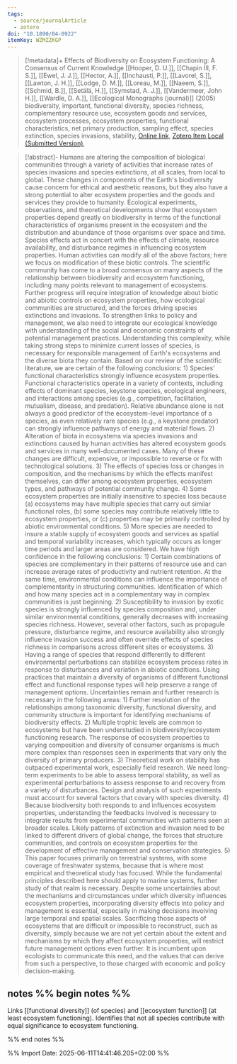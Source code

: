 ```yaml
---
tags:
  - source/journalArticle
  - zotero
doi: "10.1890/04-0922"
itemKey: WZMZZKGP
---
```

>[!metadata]+
> Effects of Biodiversity on Ecosystem Functioning: A Consensus of Current Knowledge
> [[Hooper, D. U.]], [[Chapin III, F. S.]], [[Ewel, J. J.]], [[Hector, A.]], [[Inchausti, P.]], [[Lavorel, S.]], [[Lawton, J. H.]], [[Lodge, D. M.]], [[Loreau, M.]], [[Naeem, S.]], [[Schmid, B.]], [[Setälä, H.]], [[Symstad, A. J.]], [[Vandermeer, John H.]], [[Wardle, D. A.]], 
> [[Ecological Monographs (journal)]] (2005)
> biodiversity, important, functional diversity, species richness, complementary resource use, ecosystem goods and services, ecosystem processes, ecosystem properties, functional characteristics, net primary production, sampling effect, species extinction, species invasions, stability, 
> [Online link](https://onlinelibrary.wiley.com/doi/abs/10.1890/04-0922), [Zotero Item](zotero://select/library/items/WZMZZKGP),[Local (Submitted Version)](file://C:/Users/aburg/Documents/references/zotero/storage/3IJRG3CB/Hooper2005_EffectsBiodiversity.pdf), 


>[!abstract]-
>Humans are altering the composition of biological communities through a variety of activities that increase rates of species invasions and species extinctions, at all scales, from local to global. These changes in components of the Earth's biodiversity cause concern for ethical and aesthetic reasons, but they also have a strong potential to alter ecosystem properties and the goods and services they provide to humanity. Ecological experiments, observations, and theoretical developments show that ecosystem properties depend greatly on biodiversity in terms of the functional characteristics of organisms present in the ecosystem and the distribution and abundance of those organisms over space and time. Species effects act in concert with the effects of climate, resource availability, and disturbance regimes in influencing ecosystem properties. Human activities can modify all of the above factors; here we focus on modification of these biotic controls. The scientific community has come to a broad consensus on many aspects of the relationship between biodiversity and ecosystem functioning, including many points relevant to management of ecosystems. Further progress will require integration of knowledge about biotic and abiotic controls on ecosystem properties, how ecological communities are structured, and the forces driving species extinctions and invasions. To strengthen links to policy and management, we also need to integrate our ecological knowledge with understanding of the social and economic constraints of potential management practices. Understanding this complexity, while taking strong steps to minimize current losses of species, is necessary for responsible management of Earth's ecosystems and the diverse biota they contain. Based on our review of the scientific literature, we are certain of the following conclusions: 1) Species' functional characteristics strongly influence ecosystem properties. Functional characteristics operate in a variety of contexts, including effects of dominant species, keystone species, ecological engineers, and interactions among species (e.g., competition, facilitation, mutualism, disease, and predation). Relative abundance alone is not always a good predictor of the ecosystem-level importance of a species, as even relatively rare species (e.g., a keystone predator) can strongly influence pathways of energy and material flows. 2) Alteration of biota in ecosystems via species invasions and extinctions caused by human activities has altered ecosystem goods and services in many well-documented cases. Many of these changes are difficult, expensive, or impossible to reverse or fix with technological solutions. 3) The effects of species loss or changes in composition, and the mechanisms by which the effects manifest themselves, can differ among ecosystem properties, ecosystem types, and pathways of potential community change. 4) Some ecosystem properties are initially insensitive to species loss because (a) ecosystems may have multiple species that carry out similar functional roles, (b) some species may contribute relatively little to ecosystem properties, or (c) properties may be primarily controlled by abiotic environmental conditions. 5) More species are needed to insure a stable supply of ecosystem goods and services as spatial and temporal variability increases, which typically occurs as longer time periods and larger areas are considered. We have high confidence in the following conclusions: 1) Certain combinations of species are complementary in their patterns of resource use and can increase average rates of productivity and nutrient retention. At the same time, environmental conditions can influence the importance of complementarity in structuring communities. Identification of which and how many species act in a complementary way in complex communities is just beginning. 2) Susceptibility to invasion by exotic species is strongly influenced by species composition and, under similar environmental conditions, generally decreases with increasing species richness. However, several other factors, such as propagule pressure, disturbance regime, and resource availability also strongly influence invasion success and often override effects of species richness in comparisons across different sites or ecosystems. 3) Having a range of species that respond differently to different environmental perturbations can stabilize ecosystem process rates in response to disturbances and variation in abiotic conditions. Using practices that maintain a diversity of organisms of different functional effect and functional response types will help preserve a range of management options. Uncertainties remain and further research is necessary in the following areas: 1) Further resolution of the relationships among taxonomic diversity, functional diversity, and community structure is important for identifying mechanisms of biodiversity effects. 2) Multiple trophic levels are common to ecosystems but have been understudied in biodiversity/ecosystem functioning research. The response of ecosystem properties to varying composition and diversity of consumer organisms is much more complex than responses seen in experiments that vary only the diversity of primary producers. 3) Theoretical work on stability has outpaced experimental work, especially field research. We need long-term experiments to be able to assess temporal stability, as well as experimental perturbations to assess response to and recovery from a variety of disturbances. Design and analysis of such experiments must account for several factors that covary with species diversity. 4) Because biodiversity both responds to and influences ecosystem properties, understanding the feedbacks involved is necessary to integrate results from experimental communities with patterns seen at broader scales. Likely patterns of extinction and invasion need to be linked to different drivers of global change, the forces that structure communities, and controls on ecosystem properties for the development of effective management and conservation strategies. 5) This paper focuses primarily on terrestrial systems, with some coverage of freshwater systems, because that is where most empirical and theoretical study has focused. While the fundamental principles described here should apply to marine systems, further study of that realm is necessary. Despite some uncertainties about the mechanisms and circumstances under which diversity influences ecosystem properties, incorporating diversity effects into policy and management is essential, especially in making decisions involving large temporal and spatial scales. Sacrificing those aspects of ecosystems that are difficult or impossible to reconstruct, such as diversity, simply because we are not yet certain about the extent and mechanisms by which they affect ecosystem properties, will restrict future management options even further. It is incumbent upon ecologists to communicate this need, and the values that can derive from such a perspective, to those charged with economic and policy decision-making.

## notes %% begin notes %%
Links [[functional diversity]] (of species) and [[ecosystem function]] (at least ecosystem functioning).
Identifies that not all species contribute with equal significance to ecosystem functioning.

%% end notes %%

%% Import Date: 2025-06-11T14:41:46.205+02:00 %%
